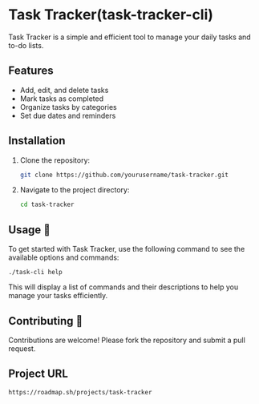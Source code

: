 
# Task Tracker(task-tracker-cli)

Task Tracker is a simple and efficient tool to manage your daily tasks and to-do lists.

## Features

- Add, edit, and delete tasks
- Mark tasks as completed
- Organize tasks by categories
- Set due dates and reminders

## Installation

1. Clone the repository:
    ```sh
    git clone https://github.com/yourusername/task-tracker.git
    ```
2. Navigate to the project directory:
    ```sh
    cd task-tracker
    ```

## Usage 🚀

To get started with Task Tracker, use the following command to see the available options and commands:

```./task-cli help```

This will display a list of commands and their descriptions to help you manage your tasks efficiently.


## Contributing 🤝

Contributions are welcome! Please fork the repository and submit a pull request.

## Project URL
`https://roadmap.sh/projects/task-tracker`